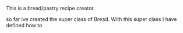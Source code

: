 This is a bread/pastry recipe creator.

so far ive created the super class of Bread. With this super class I have defined how to 
